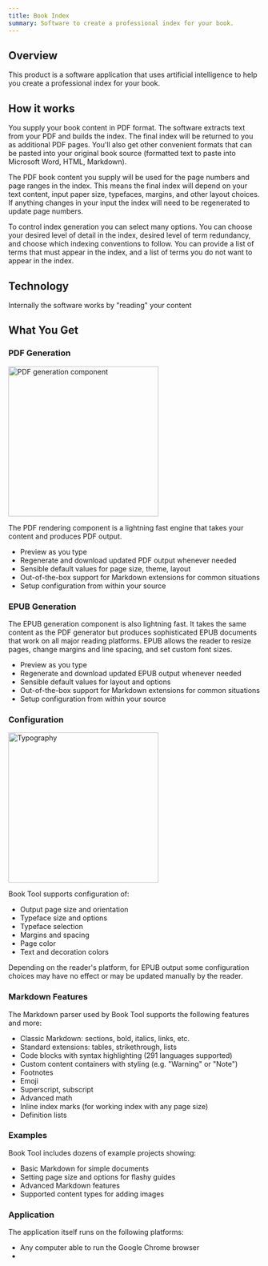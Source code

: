 ```yaml
---
title: Book Index
summary: Software to create a professional index for your book.
---
```


## Overview

This product is a software application that uses artificial intelligence to help you
create a professional index for your book.

## How it works

You supply your book content in PDF format. The software extracts text from your
PDF and builds the index. The final index will be returned to you as additional
PDF pages. You'll also get other convenient formats that can be pasted into your
original book source (formatted text to paste into Microsoft Word, HTML,
Markdown).

The PDF book content you supply will be used for the page numbers and page
ranges in the index. This means the final index will depend on your text
content, input paper size, typefaces, margins, and other layout choices. If
anything changes in your input the index will need to be regenerated to update
page numbers.

To control index generation you can select many options. You can choose your
desired level of detail in the index, desired level of term redundancy, and
choose which indexing conventions to follow. You can provide a list of terms
that must appear in the index, and a list of terms you do not want to appear in
the index.

## Technology

Internally the software works by "reading" your content

## What You Get

### PDF Generation

<img src="/images/book.jpg" alt="PDF generation component" width=300>

The PDF rendering component is a lightning fast engine that takes your content
and produces PDF output.
* Preview as you type
* Regenerate and download updated PDF output whenever needed
* Sensible default values for page size, theme, layout
* Out-of-the-box support for Markdown extensions for common situations
* Setup configuration from within your source
<!--
* Errors and warnings in source content will be shown for debugging but do not stop output generation
-->

### EPUB Generation

The EPUB generation component is also lightning fast. It takes the same content
as the PDF generator but produces sophisticated EPUB documents that work on all
major reading platforms. EPUB allows the reader to resize pages, change margins
and line spacing, and set custom font sizes.
* Preview as you type
* Regenerate and download updated EPUB output whenever needed
* Sensible default values for layout and options
* Out-of-the-box support for Markdown extensions for common situations
* Setup configuration from within your source

### Configuration

<img src="/images/letters.jpg" alt="Typography" width=300>

Book Tool supports configuration of:
* Output page size and orientation
* Typeface size and options
* Typeface selection
* Margins and spacing
* Page color
* Text and decoration colors

Depending on the reader's platform, for EPUB output some configuration choices
may have no effect or may be updated manually by the reader.

### Markdown Features

The Markdown parser used by Book Tool supports the following features and more:
* Classic Markdown: sections, bold, italics, links, etc.
* Standard extensions: tables, strikethrough, lists
* Code blocks with syntax highlighting (291 languages supported)
* Custom content containers with styling (e.g. "Warning" or "Note")
* Footnotes
* Emoji
* Superscript, subscript
* Advanced math
* Inline index marks (for working index with any page size)
* Definition lists

### Examples

Book Tool includes dozens of example projects showing:
* Basic Markdown for simple documents
* Setting page size and options for flashy guides
* Advanced Markdown features
* Supported content types for adding images

### Application

The application itself runs on the following platforms:
* Any computer able to run the Google Chrome browser
* 
